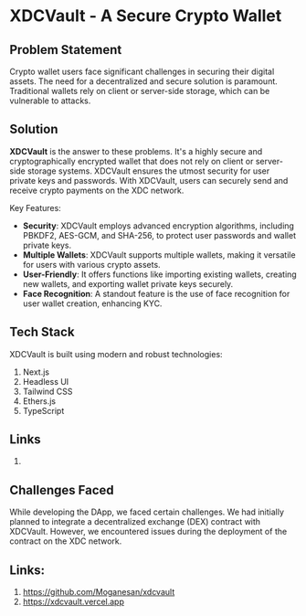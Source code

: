 # XDCVault - A Secure Crypto Wallet

## Problem Statement

Crypto wallet users face significant challenges in securing their digital assets. The need for a decentralized and secure solution is paramount. Traditional wallets rely on client or server-side storage, which can be vulnerable to attacks.

## Solution

**XDCVault** is the answer to these problems. It's a highly secure and cryptographically encrypted wallet that does not rely on client or server-side storage systems. XDCVault ensures the utmost security for user private keys and passwords. With XDCVault, users can securely send and receive crypto payments on the XDC network.

Key Features:

- **Security**: XDCVault employs advanced encryption algorithms, including PBKDF2, AES-GCM, and SHA-256, to protect user passwords and wallet private keys.
- **Multiple Wallets**: XDCVault supports multiple wallets, making it versatile for users with various crypto assets.
- **User-Friendly**: It offers functions like importing existing wallets, creating new wallets, and exporting wallet private keys securely.
- **Face Recognition**: A standout feature is the use of face recognition for user wallet creation, enhancing KYC.

## Tech Stack

XDCVault is built using modern and robust technologies:

1. Next.js
2. Headless UI
3. Tailwind CSS
4. Ethers.js
5. TypeScript

## Links

1.

## Challenges Faced

While developing the DApp, we faced certain challenges. We had initially planned to integrate a decentralized exchange (DEX) contract with XDCVault. However, we encountered issues during the deployment of the contract on the XDC network.

## Links:

1. <a href="https://github.com/Moganesan/xdcvault">https://github.com/Moganesan/xdcvault</a>
2. <a href="https://xdcvault.vercel.app">https://xdcvault.vercel.app</a>
